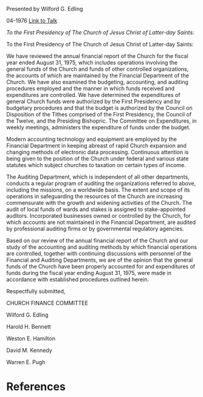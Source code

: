 Presented by Wilford G. Edling

04-1976
[Link to Talk](https://www.churchofjesuschrist.org/study/general-conference/1976/04/church-finance-committee-report?lang=eng)

_To the First Presidency of The Church of Jesus Christ of Latter-day Saints:_

To the First Presidency of The Church of Jesus Christ of Latter-day Saints:





We have reviewed the annual financial report of the Church for the fiscal year ended August 31, 1975, which includes operations involving the general funds of the Church and funds of other controlled organizations, the accounts of which are maintained by the Financial Department of the Church. We have also examined the budgeting, accounting, and auditing procedures employed and the manner in which funds received and expenditures are controlled. We have determined the expenditures of general Church funds were authorized by the First Presidency and by budgetary procedures and that the budget is authorized by the Council on Disposition of the Tithes comprised of the First Presidency, the Council of the Twelve, and the Presiding Bishopric. The Committee on Expenditures, in weekly meetings, administers the expenditure of funds under the budget.

Modern accounting technology and equipment are employed by the Financial Department in keeping abreast of rapid Church expansion and changing methods of electronic data processing. Continuous attention is being given to the position of the Church under federal and various state statutes which subject churches to taxation on certain types of income.

The Auditing Department, which is independent of all other departments, conducts a regular program of auditing the organizations referred to above, including the missions, on a worldwide basis. The extent and scope of its operations in safeguarding the resources of the Church are increasing commensurate with the growth and widening activities of the Church. The audit of local funds of wards and stakes is assigned to stake-appointed auditors. Incorporated businesses owned or controlled by the Church, for which accounts are not maintained in the Financial Department, are audited by professional auditing firms or by governmental regulatory agencies.

Based on our review of the annual financial report of the Church and our study of the accounting and auditing methods by which financial operations are controlled, together with continuing discussions with personnel of the Financial and Auditing Departments, we are of the opinion that the general funds of the Church have been properly accounted for and expenditures of funds during the fiscal year ending August 31, 1975, were made in accordance with established procedures outlined herein.



Respectfully submitted,

CHURCH FINANCE COMMITTEE

Wilford G. Edling

Harold H. Bennett

Weston E. Hamilton

David M. Kennedy

Warren E. Pugh

# References

